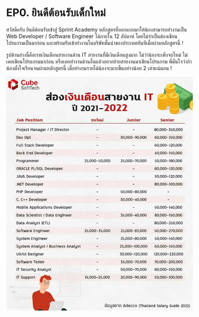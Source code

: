 # EP0. ยินดีต้อนรับเด็กใหม่

สวัสดีครับ ยินดีต้อนรับเข้าสู่ Sprint Academy หลักสูตรที่ออกแบบมาให้น้องสามารถทำงานเป็น Web Developer / Software Engineer ได้ภายใน 12 สัปดาห์ โดยไม่จำเป็นต้องเขียนโปรแกรมเป็นมาก่อน และพร้อมรับเข้าทำงานในบริษัทชั้นนำของประเทศทันทีเมื่อผ่านหลักสูตรนี้ !

รูปด้านล่างนี้คือเรทเงินเดือนสายงานด้าน IT สายงานที่มีเงินเดือนสูงมาก ไม่ว่าน้องจะเพิ่งจบใหม่ ไม่เคยเขียนโปรแกรมมาก่อน หรือเคยทำงานด้านอื่นแล้วอยากย้ายสายงานมาเขียนโปรแกรม พี่มั่นใจว่าถ้าน้องตั้งใจเรียนจนผ่านหลักสูตรนี้ เมื่อทำงานรายได้น้องจะมากขึ้นอย่างน้อย 2 เท่าแน่นอน !

![](assets/it-salary.jpg)


